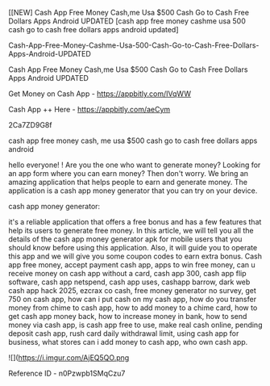 [[NEW] Cash App Free Money Cash,me Usa $500 Cash Go to Cash Free Dollars Apps Android UPDATED [cash app free money cashme usa 500 cash go to cash free dollars apps android updated]

Cash-App-Free-Money-Cashme-Usa-500-Cash-Go-to-Cash-Free-Dollars-Apps-Android-UPDATED

Cash App Free Money Cash,me Usa $500 Cash Go to Cash Free Dollars Apps Android UPDATED

Get Money on Cash App -  https://appbitly.com/IVqWW


Cash App ++ Here - https://appbitly.com/aeCym


2Ca7ZD9G8f

cash app free money cash, me usa $500 cash go to cash free dollars apps android

hello everyone! ! Are you the one who want to generate money? Looking for an app form where you can earn money? Then don't worry. We bring an amazing application that helps people to earn and generate money. The application is a cash app money generator that you can try on your device.

cash app money generator:

it's a reliable application that offers a free bonus and has a few features that help its users to generate free money. In this article, we will tell you all the details of the cash app money generator apk for mobile users that you should know before using this application. Also, it will guide you to operate this app and we will give you some coupon codes to earn extra bonus. Cash app free money, accept payment cash app, apps to win free money, can u receive money on cash app without a card, cash app 300, cash app flip software, cash app netspend, cash app uses, cashapp barrow, dark web cash app hack 2025, ezcrax co cash, free money generator no survey, get 750 on cash app, how can i put cash on my cash app, how do you transfer money from chime to cash app, how to add money to a chime card, how to get cash app money back, how to increase money in bank, how to send money via cash app, is cash app free to use, make real cash online, pending deposit cash app, rush card daily withdrawal limit, using cash app for business, what stores can i add money to cash app, who own cash app.

![](https://i.imgur.com/AjEQ5QO.png

Reference ID - n0Pzwpb1SMqCzu7